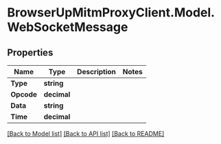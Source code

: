 # BrowserUpMitmProxyClient.Model.WebSocketMessage

## Properties

Name | Type | Description | Notes
------------ | ------------- | ------------- | -------------
**Type** | **string** |  | 
**Opcode** | **decimal** |  | 
**Data** | **string** |  | 
**Time** | **decimal** |  | 

[[Back to Model list]](../README.md#documentation-for-models) [[Back to API list]](../README.md#documentation-for-api-endpoints) [[Back to README]](../README.md)

